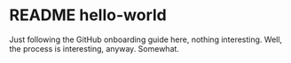 README hello-world
==================

Just following the GitHub onboarding guide here, nothing interesting. Well,
the process is interesting, anyway. Somewhat.
